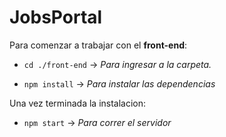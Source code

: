 # JobsPortal

Para comenzar a trabajar con el **front-end**: 

- ```cd ./front-end``` -> *Para ingresar a la carpeta.*

- ```npm install``` -> *Para instalar las dependencias*

Una vez terminada la instalacion: 

- ```npm start``` -> *Para correr el servidor*
